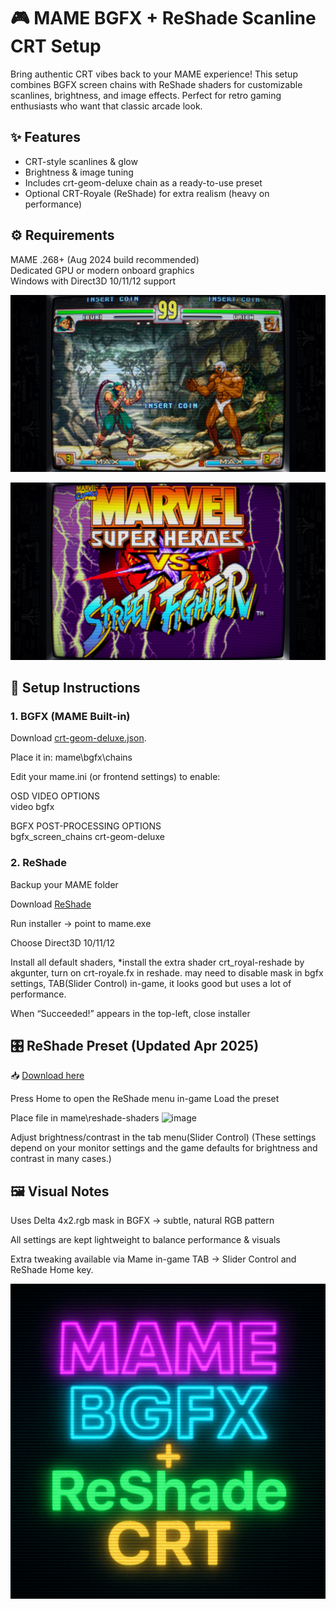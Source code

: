 # 🎮 MAME BGFX + ReShade Scanline CRT Setup



Bring authentic CRT vibes back to your MAME experience!
This setup combines BGFX screen chains with ReShade shaders for customizable scanlines, brightness, and image effects. Perfect for retro gaming enthusiasts who want that classic arcade look.  


## ✨ Features

- CRT-style scanlines & glow  
- Brightness & image tuning  
- Includes crt-geom-deluxe chain as a ready-to-use preset  
- Optional CRT-Royale (ReShade) for extra realism (heavy on performance)  



## ⚙️ Requirements

MAME .268+ (Aug 2024 build recommended)  
Dedicated GPU or modern onboard graphics  
Windows with Direct3D 10/11/12 support  

  
  ![Screenshot April 2025](https://github.com/JBW-byte/Mame-BGFX-Reshade/blob/main/vwuwyv2fltse1.webp)

  ![Screenshot April 2025](https://github.com/JBW-byte/Mame-BGFX-Reshade/blob/main/ye4jrgrdltse1.webp)  

    
## 🔧 Setup Instructions  

### 1. BGFX (MAME Built-in)

Download [crt-geom-deluxe.json](https://drive.google.com/file/d/1S9rYcUZEVSiZcKPovk4OlVwTiCqhsr16/view?usp=sharing).

Place it in: mame\bgfx\chains  

Edit your mame.ini (or frontend settings) to enable:

OSD VIDEO OPTIONS  
video bgfx  

BGFX POST-PROCESSING OPTIONS  
bgfx_screen_chains crt-geom-deluxe  

  
    
### 2. ReShade

Backup your MAME folder

Download [ReShade](https://reshade.me/) 

Run installer → point to mame.exe

Choose Direct3D 10/11/12

Install all default shaders, *install the extra shader crt_royal-reshade by akgunter, turn on crt-royale.fx in reshade. may need to disable mask in bgfx settings, TAB(Slider Control) in-game, it looks good but uses a lot of performance.

When “Succeeded!” appears in the top-left, close installer  



## 🎛️ ReShade Preset (Updated Apr 2025)  

📥 [Download here](https://drive.google.com/file/d/1OiYts_8r1J3BZmyIzAopg3_uqjvnASfe/view?usp=sharing)  

Press Home to open the ReShade menu in-game
Load the preset  

Place file in mame\reshade-shaders <img width="1200" height="675" alt="image" src="https://github.com/user-attachments/assets/4421e315-5b07-4902-b81d-18f2952f5ad7" />


Adjust brightness/contrast in the tab menu(Slider Control) (These settings depend on your monitor settings and the game defaults for brightness and contrast in many cases.)  



## 🖼️ Visual Notes

Uses Delta 4x2.rgb mask in BGFX → subtle, natural RGB pattern

All settings are kept lightweight to balance performance & visuals

Extra tweaking available via Mame in-game TAB → Slider Control and ReShade Home key.  

 ![Screenshot April 2025](https://github.com/JBW-byte/Mame-BGFX-Reshade/blob/main/Neon_mame_banner.png)

